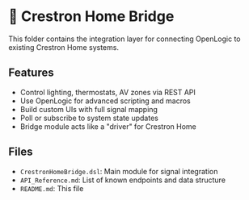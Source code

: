 # 🔌 Crestron Home Bridge

This folder contains the integration layer for connecting OpenLogic to existing Crestron Home systems.

## Features

- Control lighting, thermostats, AV zones via REST API
- Use OpenLogic for advanced scripting and macros
- Build custom UIs with full signal mapping
- Poll or subscribe to system state updates
- Bridge module acts like a "driver" for Crestron Home

## Files

- `CrestronHomeBridge.dsl`: Main module for signal integration
- `API_Reference.md`: List of known endpoints and data structure
- `README.md`: This file
